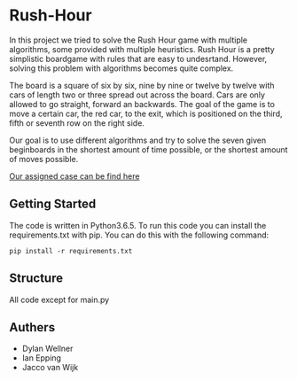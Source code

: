 # Rush-Hour
In this project we tried to solve the Rush Hour game with multiple algorithms, some provided with multiple heuristics. Rush Hour is a pretty simplistic boardgame with rules that are easy to undesrtand. However, solving this problem with algorithms becomes quite complex.

The board is a square of six by six, nine by nine or twelve by twelve with cars of length two or three spread out across the board. Cars are only allowed to go straight, forward an backwards. The goal of the game is to move a certain car, the red car, to the exit, which is positioned on the third, fifth or seventh row on the right side. 

Our goal is to use different algorithms and try to solve the seven given beginboards in the shortest amount of time possible, or the shortest amount of moves possible. 

[Our assigned case can be find here](http://heuristieken.nl/wiki/index.php?title=Rush_Hour)

## Getting Started
The code is written in Python3.6.5. To run this code you can install the requirements.txt with pip. You can do this with the following command:
```
pip install -r requirements.txt 
```

## Structure
All code except for main.py

## Authers
* Dylan Wellner
* Ian Epping
* Jacco van Wijk
